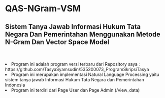# QAS-NGram-VSM
<h2>Sistem Tanya Jawab Informasi Hukum Tata Negara Dan Pemerintahan Menggunakan Metode N-Gram Dan Vector Space Model</h2>
<br><br>

<li>Program ini adalah program versi terbaru dari Repository saya : https://github.com/TasyaSyamsudin/535200073_ProgramSkripsiTasya</li>
<li>Program ini merupakan implementasi Natural Language Processing yaitu sistem tanya jawab Informasi Hukum Tata Negara dan Pemerintahan Indonesia</li>
<li>Program ini terdiri dari Page User dan Page Admin (/view_data) </li>


